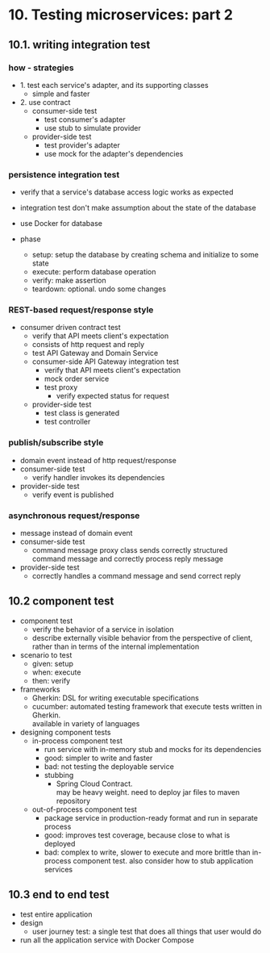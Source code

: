 # 10. Testing microservices: part 2

## 10.1. writing integration test

### how - strategies

- 1\. test each service's adapter, and its supporting classes
  - simple and faster
- 2\. use contract
  - consumer-side test
    - test consumer's adapter
    - use stub to simulate provider
  - provider-side test
    - test provider's adapter
    - use mock for the adapter's dependencies

### persistence integration test

- verify that a service's database access logic works as expected
- integration test don't make assumption about the state of the database
- use Docker for database

- phase
  - setup: setup the database by creating schema and initialize to some state
  - execute: perform database operation
  - verify: make assertion
  - teardown: optional. undo some changes

### REST-based request/response style

- consumer driven contract test
  - verify that API meets client's expectation
  - consists of http request and reply
  - test API Gateway and Domain Service
  - consumer-side API Gateway integration test
    - verify that API meets client's expectation
    - mock order service
    - test proxy
      - verify expected status for request
  - provider-side test
    - test class is generated
    - test controller

### publish/subscribe style

- domain event instead of http request/response
- consumer-side test
  - verify handler invokes its dependencies
- provider-side test
  - verify event is published

### asynchronous request/response

- message instead of domain event
- consumer-side test
  - command message proxy class sends correctly structured command message and correctly process reply message
- provider-side test
  - correctly handles a command message and send correct reply

## 10.2 component test

- component test
  - verify the behavior of a service in isolation
  - describe externally visible behavior from the perspective of client, rather than in terms of the internal implementation
- scenario to test
  - given: setup
  - when: execute
  - then: verify
- frameworks
  - Gherkin: DSL for writing executable specifications
  - cucumber: automated testing framework that execute tests written in Gherkin. \
    available in variety of languages
- designing component tests
  - in-process component test
    - run service with in-memory stub and mocks for its dependencies
    - good: simpler to write and faster
    - bad: not testing the deployable service
    - stubbing
      - Spring Cloud Contract. \
        may be heavy weight. need to deploy jar files to maven repository
  - out-of-process component test
    - package service in production-ready format and run in separate process
    - good: improves test coverage, because close to what is deployed
    - bad: complex to write, slower to execute and more brittle than in-process component test. also consider how to stub application services

## 10.3 end to end test

- test entire application
- design
  - user journey test: a single test that does all things that user would do
- run all the application service with Docker Compose

